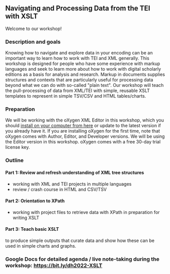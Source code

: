 ## Navigating and Processing Data from the TEI with XSLT

Welcome to our workshop! 

### Description and goals
Knowing how to navigate and explore data in your encoding can be an important way to learn how to work with TEI and XML generally. This workshop is designed for people who have some experience with markup languages and seek to learn more about how to work with digital scholarly editions as a basis for analysis and research. Markup in documents supplies structures and contexts that are particularly useful for processing data beyond what we can do with so-called "plain text". Our workshop will teach the pull-processing of data from XML/TEI with simple, reusable XSLT templates to represent in simple TSV/CSV and HTML tables/charts.

### Preparation
We will be working with the oXygen XML Editor in this workshop, which you should [install on your computer from here](https://www.oxygenxml.com/xml_editor/download_oxygenxml_editor.html) or update to the latest version if you already have it. If you are installing oXygen for the first time, note that oXygen comes with Author, Editor, and Developer versions. We will be using the Editor version in this workshop. oXygen comes with a free 30-day trial license key. 

### Outline
#### Part 1: Review and refresh understanding of XML tree structures
* working with XML and TEI projects in multiple languages 
* review / crash course in HTML and CSV/TSV

#### Part 2: Orientation to XPath
* working with project files to retrieve data with XPath in preparation for writing XSLT

#### Part 3: Teach basic XSLT
to produce simple outputs that curate data and show how these can be used in simple charts and graphs.

### Google Docs for detailed agenda / live note-taking during the workshop: <https://bit.ly/dh2022-XSLT>

